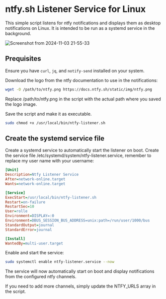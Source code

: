 # ntfy.sh Listener Service for Linux

This simple script listens for ntfy notifications and displays them as desktop notifications on Linux. It is intended to be run as a systemd service in the background.

![Screenshot from 2024-11-03 21-55-33](https://github.com/user-attachments/assets/ac9677f4-2b7b-4a5a-ab07-75de730264ec)

## Prequisites

Ensure you have `curl`, `jq`, and `notify-send` installed on your system.

Download the logo from the ntfy documentation to use in the notifications:

```bash
wget -O /path/to/ntfy.png https://docs.ntfy.sh/static/img/ntfy.png
```

Replace /path/to/ntfy.png in the script with the actual path where you saved the logo image.

Save the script and make it as executable.

```bash
sudo chmod +x /usr/local/bin/ntfy-listener.sh
```

## Create the systemd service file

Create a systemd service to automatically start the listener on boot. Create the service file /etc/systemd/system/ntfy-listener.service, remember to replace my user name with your username:

```ini
[Unit]
Description=Ntfy Listener Service
After=network-online.target
Wants=network-online.target

[Service]
ExecStart=/usr/local/bin/ntfy-listener.sh
Restart=on-failure
RestartSec=10
User=rolle
Environment=DISPLAY=:0
Environment=DBUS_SESSION_BUS_ADDRESS=unix:path=/run/user/1000/bus
StandardOutput=journal
StandardError=journal

[Install]
WantedBy=multi-user.target
```

Enable and start the service:

```bash
sudo systemctl enable ntfy-listener.service --now
```

The service will now automatically start on boot and display notifications from the configured ntfy channels.

If you need to add more channels, simply update the NTFY_URLS array in the script.
